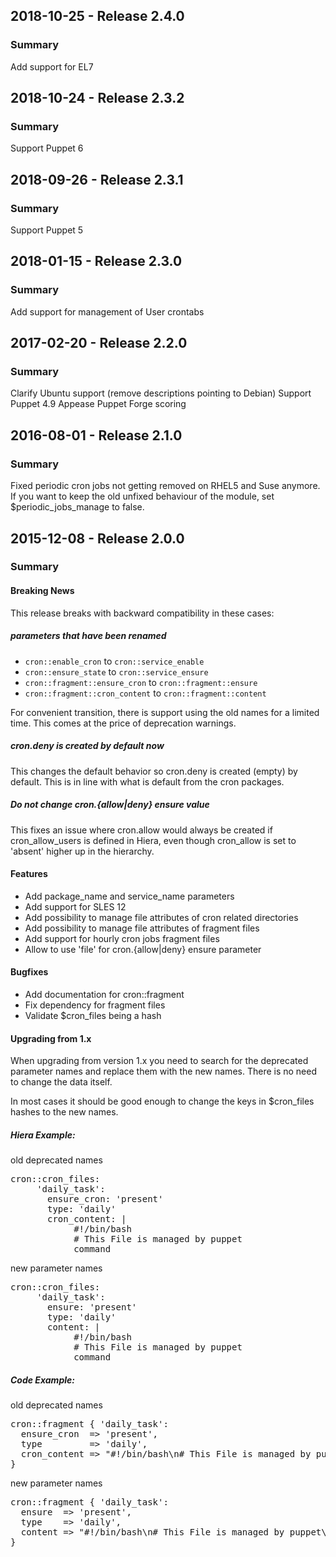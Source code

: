 ## 2018-10-25 - Release 2.4.0
### Summary
Add support for EL7

## 2018-10-24 - Release 2.3.2
### Summary
Support Puppet 6

## 2018-09-26 - Release 2.3.1
### Summary
Support Puppet 5

## 2018-01-15 - Release 2.3.0
### Summary
Add support for management of User crontabs

## 2017-02-20 - Release 2.2.0
### Summary
Clarify Ubuntu support (remove descriptions pointing to Debian)
Support Puppet 4.9
Appease Puppet Forge scoring

## 2016-08-01 - Release 2.1.0
### Summary
Fixed periodic cron jobs not getting removed on RHEL5 and Suse anymore.
If you want to keep the old unfixed behaviour of the module, set $periodic_jobs_manage to false.

## 2015-12-08 - Release 2.0.0
### Summary
#### Breaking News
This release breaks with backward compatibility in these cases:
##### parameters that have been renamed
- ```cron::enable_cron``` to ```cron::service_enable```
- ```cron::ensure_state``` to ```cron::service_ensure```
- ```cron::fragment::ensure_cron``` to ```cron::fragment::ensure```
- ```cron::fragment::cron_content``` to ```cron::fragment::content```

For convenient transition, there is support using the old names for a limited time.
This comes at the price of deprecation warnings.

##### cron.deny is created by default now

  This changes the default behavior so cron.deny is created (empty) by
  default. This is in line with what is default from the cron packages.

##### Do not change cron.{allow|deny} ensure value

  This fixes an issue where cron.allow would always be created if
  cron_allow_users is defined in Hiera, even though cron_allow is set to
  'absent' higher up in the hierarchy.

#### Features
- Add package_name and service_name parameters
- Add support for SLES 12
- Add possibility to manage file attributes of cron related directories
- Add possibility to manage file attributes of fragment files
- Add support for hourly cron jobs fragment files
- Allow to use 'file' for cron.{allow|deny} ensure parameter

#### Bugfixes
- Add documentation for cron::fragment
- Fix dependency for fragment files
- Validate $cron_files being a hash


#### Upgrading from 1.x
When upgrading from version 1.x you need to search for the deprecated parameter names
and replace them with the new names. There is no need to change the data itself.

In most cases it should be good enough to change the keys in $cron_files hashes to the new names.

##### Hiera Example:
old deprecated names
<pre>
cron::cron_files:
     'daily_task':
       ensure_cron: 'present'
       type: 'daily'
       cron_content: |
            #!/bin/bash
            # This File is managed by puppet
            command
</pre>

new parameter names
<pre>
cron::cron_files:
     'daily_task':
       ensure: 'present'
       type: 'daily'
       content: |
            #!/bin/bash
            # This File is managed by puppet
            command
</pre>

##### Code Example:
old deprecated names
<pre>
cron::fragment { 'daily_task':
  ensure_cron  => 'present',
  type         => 'daily',
  cron_content => "#!/bin/bash\n# This File is managed by puppet\ncommand",
}
</pre>

new parameter names
<pre>
cron::fragment { 'daily_task':
  ensure  => 'present',
  type    => 'daily',
  content => "#!/bin/bash\n# This File is managed by puppet\ncommand",
}
</pre>
